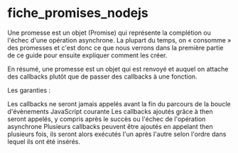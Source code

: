 # fiche_promises_nodejs

Une promesse est un objet (Promise) qui représente la complétion ou l'échec d'une opération asynchrone. La plupart du temps, on « consomme » des promesses et c'est donc ce que nous verrons dans la première partie de ce guide pour ensuite expliquer comment les créer.

En résumé, une promesse est un objet qui est renvoyé et auquel on attache des callbacks plutôt que de passer des callbacks à une fonction. 

Les garanties :

Les callbacks ne seront jamais appelés avant la fin du parcours de la boucle d'évènements JavaScript courante
Les callbacks ajoutés grâce à then seront appelés, y compris après le succès ou l'échec de l'opération asynchrone
Plusieurs callbacks peuvent être ajoutés en appelant then plusieurs fois, ils seront alors exécutés l'un après l'autre selon l'ordre dans lequel ils ont été insérés.
